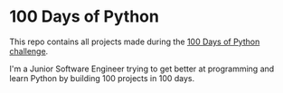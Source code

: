 # 100 Days of Python

This repo contains all projects made during the [100 Days of Python challenge](https://www.udemy.com/course/100-days-of-code).

I'm a Junior Software Engineer trying to get better at programming and learn Python by building 100 projects in 100 days.
